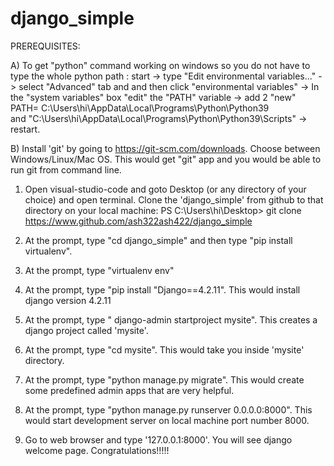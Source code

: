 # django_simple
 PREREQUISITES:

A) To get "python" command working on windows so you  do not have to type the whole python path :
   start -> type "Edit environmental variables..." -> select "Advanced" tab and and
   then click "environmental variables" -> In the "system variables" box "edit" the "PATH" variable -> 
   add 2 "new" PATH= C:\Users\hi\AppData\Local\Programs\Python\Python39\
   and "C:\Users\hi\AppData\Local\Programs\Python\Python39\Scripts\" -> restart.
   
   B) Install 'git' by going to https://git-scm.com/downloads. Choose between Windows/Linux/Mac OS.
   This would get "git" app and you  would be  able to run git from command line.


1) Open visual-studio-code and goto Desktop (or any directory of your choice) and open terminal. Clone the 'django_simple' from github to that directory on your local machine:
   PS C:\Users\hi\Desktop> git clone https://www.github.com/ash322ash422/django_simple
2) At the prompt, type "cd django_simple" and then type "pip install virtualenv". 
3) At the prompt, type "virtualenv env"
4) At the prompt, type "pip install "Django==4.2.11". This would install django version 4.2.11

5) At the prompt, type " django-admin startproject mysite". This creates a django project called 'mysite'. 
6) At the prompt, type "cd mysite". This would take you inside 'mysite' directory.
7) At the prompt, type "python manage.py migrate". This would create some predefined admin apps that are very helpful. 
8) At the prompt, type "python manage.py runserver 0.0.0.0:8000". This would start development server on local machine port number 8000.
9) Go to web browser and type '127.0.0.1:8000'. You will see django welcome page. Congratulations!!!!!

